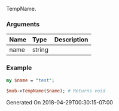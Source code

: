TempName.
### Arguments
**Name**|**Type**|**Description**
:---|:---|:---
name|string|

### Example

```perl
my $name = "test";

$mob->TempName($name); # Returns void
```


Generated On 2018-04-29T00:30:15-07:00
